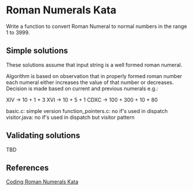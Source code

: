 Roman Numerals Kata
===================

Write a function to convert Roman Numeral to normal numbers in the range 1 to 3999.

Simple solutions
----------------

These solutions assume that input string is a well formed roman numeral.

Algorithm is based on observation that in properly formed roman number each numeral either
increases the value of that number or decreases. Decision is made based on current and previous
numerals e.g.:

  XIV -> 10 + 1 + 3
  XVI -> 10 + 5 + 1
  CDXC -> 100 + 300 + 10 + 80

basic.c: simple version
function_pointers.c: no if's used in dispatch
visitor.java: no if's used in dispatch but visitor pattern 

Validating solutions
--------------------

TBD

References
----------
[Coding Roman Numerals Kata](http://codingdojo.org/cgi-bin/wiki.pl?KataRomanNumerals)
